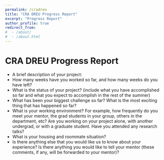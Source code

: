 ```yaml
---
permalink: /cradreu
title: "CRA DREU Progress Report"
excerpt: "Progress Report"
author_profile: true
redirect_from: 
#  - /about/
#  - /about.html
---
```


CRA DREU Progress Report
======

* A brief description of your project:
* How many weeks have you worked so far, and how many weeks do you have left?
* What is the status of your project? (include what you have accomplished so  far and what you expect to accomplish in the rest of the summer)
* What has been your biggest challenge so far? What is the most exciting thing that has happened so far?
* What is your working environment? For example, how frequently do you meet  your mentor, the grad students in your group, others in the department,  etc? Are you working on your project alone, with another undergrad, or  with a graduate student. Have you attended any research talks?
* What is your housing and roommate situation?
* Is there anything else that you would like us to know about your  experience? Is there anything you would like to tell your mentor (these  comments, if any, will be forwarded to your mentor)?